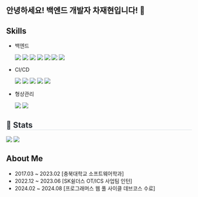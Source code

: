 ## 안녕하세요! 백엔드 개발자 차재현입니다! 👋

## Skills

* 백엔드
  
  <img src="https://img.shields.io/badge/Java-FF7800?style=for-the-badge&logo=&logoColor=white">
  <img src="https://img.shields.io/badge/Spring Boot-6DB33F?style=for-the-badge&logo=Spring Boot&logoColor=white">
  <img src="https://img.shields.io/badge/JPA-6DB33F?style=for-the-badge&logo=&logoColor=white">
  <img src="https://img.shields.io/badge/MySQL-4479A1?style=for-the-badge&logo=MySQL&logoColor=white">
  <img src="https://img.shields.io/badge/JUnit5-25A162?style=for-the-badge&logo=JUnit5&logoColor=white">
  <img src="https://img.shields.io/badge/InteliJ-000000?style=for-the-badge&logo=IntelliJ IDEA&logoColor=white">
    <img src="https://img.shields.io/badge/VSCode-000000?style=for-the-badge&logo=&logoColor=white">

* CI/CD

  <img src="https://img.shields.io/badge/Github Actions-2088FF?style=for-the-badge&logo=Github Actions&logoColor=white">
    <img src="https://img.shields.io/badge/AWS EC2-FF9900?style=for-the-badge&logo=Amazon EC2&logoColor=white">
    <img src="https://img.shields.io/badge/AWS RDS-527FFF?style=for-the-badge&logo=Amazon RDS&logoColor=white">
    <img src="https://img.shields.io/badge/AWS S3-569A31?style=for-the-badge&logo=Amazon S3&logoColor=white">
    <img src="https://img.shields.io/badge/AWS CodeDeploy-1B6AC6?style=for-the-badge&logo=&logoColor=white">
    
* 형상관리

  <img src="https://img.shields.io/badge/Github-181717?style=for-the-badge&logo=GitHub&logoColor=white">
  <img src="https://img.shields.io/badge/Git-F05032?style=for-the-badge&logo=Git&logoColor=white">


<div style="text-align: left;"> 
  <h2 style="border-bottom: 1px solid #d8dee4; color: #282d33;"> 🏅 Stats </h2> 
  <div style="text-align: left;"> 
    <img src="https://github-readme-stats.vercel.app/api?username=ckwogus37&bg_color=180,fafafa,00000000&title_color=000000&text_color=000000"
       /> 
    <img src="https://github-readme-stats.vercel.app/api/top-langs/?username=ckwogus37&layout=compact&bg_color=180,fafafa,00000000&title_color=000000&text_color=000000"
         /> 
  </div> 
</div>

    
## About Me
- 2017.03 ~ 2023.02 [충북대학교 소프트웨어학과]
- 2022.12 ~ 2023.06 [SK쉴더스 OT/ICS 사업팀 인턴]
- 2024.02 ~ 2024.08 [프로그래머스 웹 풀 사이클 데브코스 수료]
